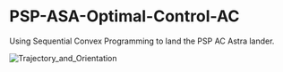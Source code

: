 # PSP-ASA-Optimal-Control-AC

Using Sequential Convex Programming to land the PSP AC Astra lander.

![Trajectory_and_Orientation](https://github.com/user-attachments/assets/2efe39e1-4684-43b8-a422-919aaee8ed86)
